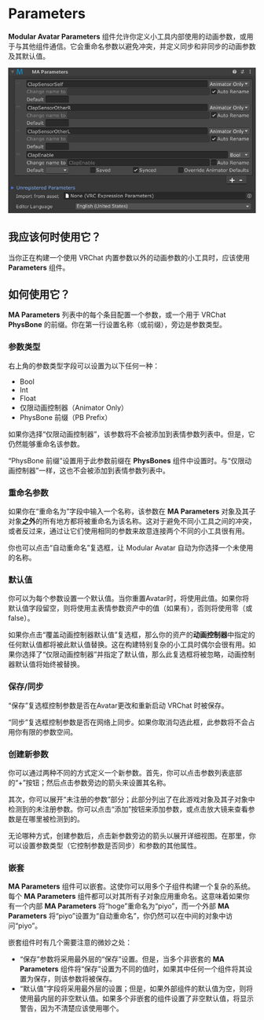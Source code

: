 ﻿# Parameters

**Modular Avatar Parameters** 组件允许你定义小工具内部使用的动画参数，或用于与其他组件通信。它会重命名参数以避免冲突，并定义同步和非同步的动画参数及其默认值。

![Parameters UI](parameters.png)

## 我应该何时使用它？

当你正在构建一个使用 VRChat 内置参数以外的动画参数的小工具时，应该使用 **Parameters** 组件。

## 如何使用它？

**MA Parameters** 列表中的每个条目配置一个参数，或一个用于 VRChat **PhysBone** 的前缀。你在第一行设置名称（或前缀），旁边是参数类型。

### 参数类型

右上角的参数类型字段可以设置为以下任何一种：

* Bool
* Int
* Float
* 仅限动画控制器（Animator Only）
* PhysBone 前缀（PB Prefix）

如果你选择“仅限动画控制器”，该参数将不会被添加到表情参数列表中。但是，它仍然能够重命名该参数。

“PhysBone 前缀”设置用于此参数前缀在 **PhysBones** 组件中设置时。与“仅限动画控制器”一样，这也不会被添加到表情参数列表中。

### 重命名参数

如果你在“重命名为”字段中输入一个名称，该参数在 **MA Parameters** 对象及其子对象**之外**的所有地方都将被重命名为该名称。这对于避免不同小工具之间的冲突，或者反过来，通过让它们使用相同的参数来故意连接两个不同的小工具很有用。

你也可以点击“自动重命名”复选框，让 Modular Avatar 自动为你选择一个未使用的名称。

### 默认值

你可以为每个参数设置一个默认值。当你重置Avatar时，将使用此值。如果你将默认值字段留空，则将使用主表情参数资产中的值（如果有），否则将使用零（或 false）。

如果你点击“覆盖动画控制器默认值”复选框，那么你的资产的**动画控制器**中指定的任何默认值都将被此默认值替换。这在构建特别复杂的小工具时偶尔会很有用。如果你选择了“仅限动画控制器”并指定了默认值，那么此复选框将被忽略，动画控制器默认值将始终被替换。

### 保存/同步

“保存”复选框控制参数是否在Avatar更改和重新启动 VRChat 时被保存。

“同步”复选框控制参数是否在网络上同步。如果你取消勾选此框，此参数将不会占用你有限的参数空间。

### 创建新参数

你可以通过两种不同的方式定义一个新参数。首先，你可以点击参数列表底部的“+”按钮；然后点击参数旁边的箭头来设置其名称。

其次，你可以展开“未注册的参数”部分；此部分列出了在此游戏对象及其子对象中检测到的未注册参数。你可以点击“添加”按钮来添加参数，或点击放大镜来查看参数是在哪里被检测到的。

无论哪种方式，创建参数后，点击新参数旁边的箭头以展开详细视图。在那里，你可以设置参数类型（它控制参数是否同步）和参数的其他属性。

### 嵌套

**MA Parameters** 组件可以嵌套。这使你可以用多个子组件构建一个复杂的系统。每个 **MA Parameters** 组件都可以对其所有子对象应用重命名。这意味着如果你有一个内部 **MA Parameters** 将“hoge”重命名为“piyo”，而一个外部 **MA Parameters** 将“piyo”设置为“自动重命名”，你仍然可以在中间的对象中访问“piyo”。

嵌套组件时有几个需要注意的微妙之处：

* “保存”参数将采用最外层的“保存”设置。但是，当多个非嵌套的 **MA Parameters** 组件将“保存”设置为不同的值时，如果其中任何一个组件将其设置为保存，则该参数将被保存。
* “默认值”字段将采用最外层的设置；但是，如果外部组件的默认值为空，则将使用最内层的非空默认值。如果多个非嵌套的组件设置了非空默认值，将显示警告，因为不清楚应该使用哪个。